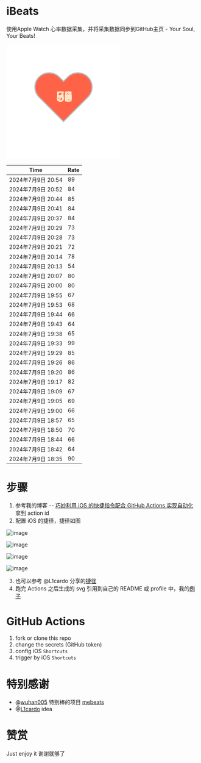 # iBeats
使用Apple Watch 心率数据采集，并将采集数据同步到GitHub主页 - Your Soul, Your Beats!

![](./files/heart.svg)

<!--START_SECTION:my_heart_rate-->
| Time | Rate | 
 | ---- | ---- | 
| 2024年7月9日 20:54 | 89 |
| 2024年7月9日 20:52 | 84 |
| 2024年7月9日 20:44 | 85 |
| 2024年7月9日 20:41 | 84 |
| 2024年7月9日 20:37 | 84 |
| 2024年7月9日 20:29 | 73 |
| 2024年7月9日 20:28 | 73 |
| 2024年7月9日 20:21 | 72 |
| 2024年7月9日 20:14 | 78 |
| 2024年7月9日 20:13 | 54 |
| 2024年7月9日 20:07 | 80 |
| 2024年7月9日 20:00 | 80 |
| 2024年7月9日 19:55 | 67 |
| 2024年7月9日 19:53 | 68 |
| 2024年7月9日 19:44 | 66 |
| 2024年7月9日 19:43 | 64 |
| 2024年7月9日 19:38 | 65 |
| 2024年7月9日 19:33 | 99 |
| 2024年7月9日 19:29 | 85 |
| 2024年7月9日 19:26 | 86 |
| 2024年7月9日 19:20 | 86 |
| 2024年7月9日 19:17 | 82 |
| 2024年7月9日 19:09 | 67 |
| 2024年7月9日 19:05 | 69 |
| 2024年7月9日 19:00 | 66 |
| 2024年7月9日 18:57 | 65 |
| 2024年7月9日 18:50 | 70 |
| 2024年7月9日 18:44 | 66 |
| 2024年7月9日 18:42 | 64 |
| 2024年7月9日 18:35 | 90 |

<!--END_SECTION:my_heart_rate-->

# 步骤
1. 参考我的博客 -- [巧妙利用 iOS 的快捷指令配合 GitHub Actions 实现自动化](https://github.com/yihong0618/gitblog/issues/198) 拿到 action id
2. 配置 iOS 的捷径，捷径如图

![image](https://user-images.githubusercontent.com/15976103/122154218-0db0b480-ce97-11eb-93bb-5aec07c558dc.png)

![image](https://user-images.githubusercontent.com/15976103/122154236-186b4980-ce97-11eb-8e4b-70551a0391ae.png)

![image](https://user-images.githubusercontent.com/15976103/122154268-2d47dd00-ce97-11eb-902e-3acf292265a9.png)

![image](https://user-images.githubusercontent.com/15976103/122174055-fa144680-ceb4-11eb-9be2-3eb83cd516f7.png)

3. 也可以参考 @L1cardo 分享的[捷径](https://www.icloud.com/shortcuts/6ab6047b459c41ad822ad6b94b1c03d4)
4. 跑完 Actions 之后生成的 svg 引用到自己的 README 或 profile 中，我的[例子](https://github.com/yihong0618) 

# GitHub Actions

1. fork or clone this repo
2. change the secrets (GitHub token)
3. config iOS `Shortcuts` 
4. trigger by iOS `Shortcuts`

# 特别感谢
- @[wuhan005](https://github.com/wuhan005) 特别棒的项目 [mebeats](https://github.com/wuhan005/mebeats)
- @[L1cardo](https://github.com/L1cardo) idea

# 赞赏
Just enjoy it
谢谢就够了
